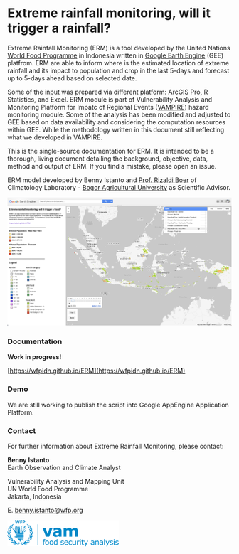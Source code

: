 # Extreme rainfall monitoring, will it trigger a rainfall?

Extreme Rainfall Monitoring (ERM) is a tool developed by the United Nations [World Food Programme](https://www.wfp.org/countries/indonesia) in Indonesia written in [Google Earth Engine](https://earthengine.google.com) (GEE) platfrom. ERM are able to inform where is the estimated location of extreme rainfall and its impact to population and crop in the last 5-days and forecast up to 5-days ahead based on selected date.

Some of the input was prepared via different platform: ArcGIS Pro, R Statistics, and Excel. ERM module is part of Vulnerability Analysis and Monitoring Platform for Impatc of Regional Events ([VAMPIRE](http://vampire.pulselabjakarta.org)) hazard monitoring module. Some of the analysis has been modified and adjusted to GEE based on data availability and considering the computation resources within GEE. While the methodology written in this document still reflecting what we developed in VAMPIRE.

This is the single-source documentation for ERM. It is intended to be a thorough, living document detailing the background, objective, data, method and output of ERM. If you find a mistake, please open an issue.

ERM model developed by Benny Istanto and [Prof. Rizaldi Boer](https://scholar.google.com/citations?hl=en&user=jTPXEp8AAAAJ) of Climatology Laboratory - [Bogor Agricultural University](https://ipb.ac.id) as Scientific Advisor.

![ERM](./docs/img/erm.png)


### Documentation

**Work in progress!**

[https://wfpidn.github.io/ERM](https://wfpidn.github.io/ERM)


### Demo

We are still working to publish the script into Google AppEngine Application Platform.


### Contact

For further information about Extreme Rainfall Monitoring, please contact:

**Benny Istanto**<br>
Earth Observation and Climate Analyst<br>

Vulnerability Analysis and Mapping Unit<br>
UN World Food Programme<br>
Jakarta, Indonesia<br>

E. [benny.istanto@wfp.org](mailto:benny.istanto@wfp.org)<br>

![VAM](./docs/img/WFP_newVAM_Logo.png)